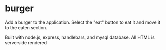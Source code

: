 # burger

Add a burger to the application. Select the "eat" button to eat it and move it to the eaten section.

Built with node.js, express, handlebars,  and mysql database. All HTML is serverside rendered